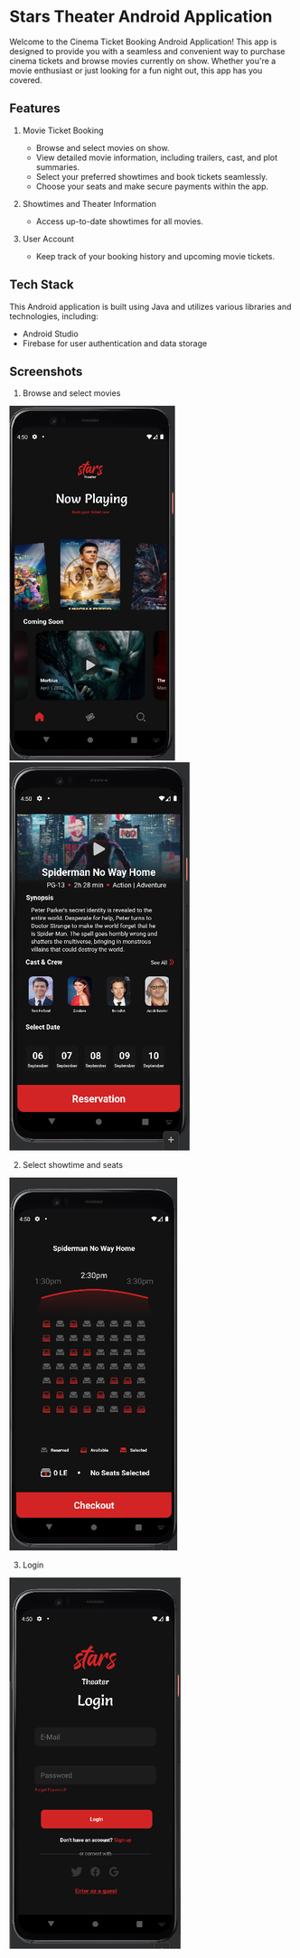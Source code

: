 # Stars Theater Android Application
Welcome to the Cinema Ticket Booking Android Application! This app is designed to provide you with a seamless and convenient way to purchase 
cinema tickets and browse movies currently on show.
Whether you're a movie enthusiast or just looking for a fun night out, this app has you covered.

## Features
1. Movie Ticket Booking
    - Browse and select movies on show.
    - View detailed movie information, including trailers, cast, and plot summaries.
    - Select your preferred showtimes and book tickets seamlessly.
    - Choose your seats and make secure payments within the app.
   
2. Showtimes and Theater Information
   - Access up-to-date showtimes for all movies.
     
3. User Account
   - Keep track of your booking history and upcoming movie tickets.

## Tech Stack
This Android application is built using Java and utilizes various libraries and technologies, including:
- Android Studio
- Firebase for user authentication and data storage

## Screenshots
1. Browse and select movies
   
 ![Homepage](/screenshots/HomePage.PNG)
 ![Movie](/screenshots/Movie.PNG)

2. Select showtime and seats
   
 ![Reservation](/screenshots/Reservation.PNG)

3. Login
   
 ![Login](/screenshots/Login.PNG)

